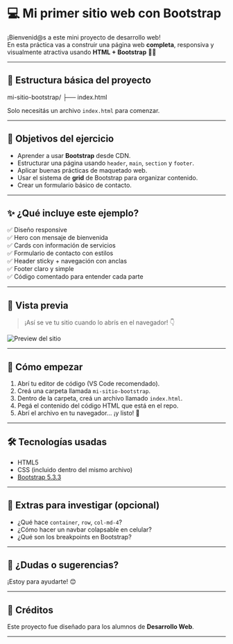 # 💻 Mi primer sitio web con Bootstrap

¡Bienvenid@s a este mini proyecto de desarrollo web!  
En esta práctica vas a construir una página web **completa**, responsiva y visualmente atractiva usando **HTML + Bootstrap** 🧠✨

---

## 📁 Estructura básica del proyecto

mi-sitio-bootstrap/
├── index.html

Solo necesitás un archivo `index.html` para comenzar.

---

## 🎯 Objetivos del ejercicio

- Aprender a usar **Bootstrap** desde CDN.
- Estructurar una página usando `header`, `main`, `section` y `footer`.
- Aplicar buenas prácticas de maquetado web.
- Usar el sistema de **grid** de Bootstrap para organizar contenido.
- Crear un formulario básico de contacto.

---

## ✨ ¿Qué incluye este ejemplo?

✅ Diseño responsive  
✅ Hero con mensaje de bienvenida  
✅ Cards con información de servicios  
✅ Formulario de contacto con estilos  
✅ Header sticky + navegación con anclas  
✅ Footer claro y simple  
✅ Código comentado para entender cada parte  

---

## 📸 Vista previa

> ¡Así se ve tu sitio cuando lo abrís en el navegador! 👇

![Preview del sitio](https://github.com/user-attachments/assets/f7e08af7-4355-4200-b1ba-eb5944ff3f75)

---

## 🚀 Cómo empezar

1. Abrí tu editor de código (VS Code recomendado).
2. Creá una carpeta llamada `mi-sitio-bootstrap`.
3. Dentro de la carpeta, creá un archivo llamado `index.html`.
4. Pegá el contenido del código HTML que está en el repo.
5. Abrí el archivo en tu navegador... ¡y listo! 🎉

---

## 🛠 Tecnologías usadas

- HTML5
- CSS (incluido dentro del mismo archivo)
- [Bootstrap 5.3.3](https://getbootstrap.com/)

---

## 🧠 Extras para investigar (opcional)

- ¿Qué hace `container`, `row`, `col-md-4`?
- ¿Cómo hacer un navbar colapsable en celular?
- ¿Qué son los breakpoints en Bootstrap?

---

## 💬 ¿Dudas o sugerencias?

¡Estoy para ayudarte! 😊

---

## 🐣 Créditos

Este proyecto fue diseñado para los alumnos de **Desarrollo Web**.  

---
